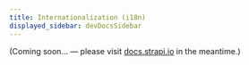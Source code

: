 ```yaml
---
title: Internationalization (i18n)
displayed_sidebar: devDocsSidebar
---
```


(Coming soon… — please visit [docs.strapi.io](https://docs.strapi.io/developer-docs/latest/plugins/i18n.html) in the meantime.)

